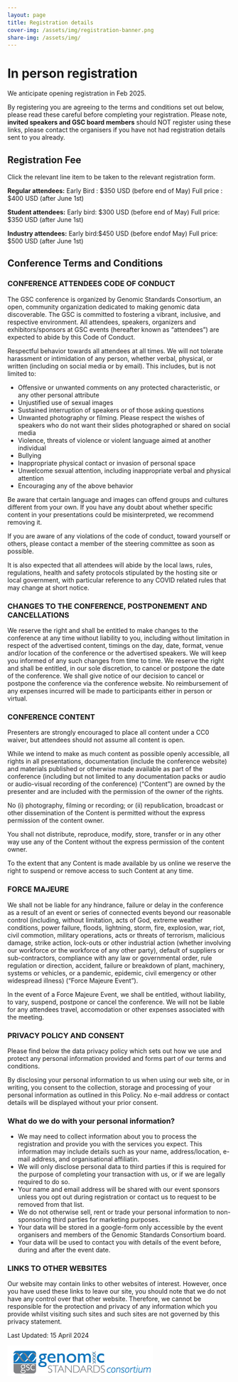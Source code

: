 ```yaml
---
layout: page
title: Registration details
cover-img: /assets/img/registration-banner.png
share-img: /assets/img/
---
```


# In person registration

We anticipate opening registration in Feb 2025.

By registering you are agreeing to the terms and conditions set out below, please read these careful before completing your registration. Please note, **invited speakers and GSC board members** should NOT register using these links, please contact the organisers if you have not had registration details sent to you already.


## Registration Fee

Click the relevant line item to be taken to the relevant registration form.

**Regular attendees:**
Early Bird : $350 USD (before end of May)
Full price : $400 USD (after June 1st)

**Student attendees:**
Early bird: $300 USD (before end of May)
Full price: $350 USD (after June 1st)

**Industry attendees:**
Early bird:$450 USD (before endof May)
Full price: $500 USD (after June 1st)


## Conference Terms and Conditions

### CONFERENCE ATTENDEES CODE OF CONDUCT

The GSC conference is organized by Genomic Standards Consortium, an open, community organization dedicated to making genomic data discoverable. The GSC is committed to fostering a vibrant, inclusive, and respective environment. All attendees, speakers, organizers and exhibitors/sponsors at GSC events (hereafter known as “attendees”) are expected to abide by this Code of Conduct.

Respectful behavior towards all attendees at all times. We will not tolerate harassment or intimidation of any person, whether verbal, physical, or written (including on social media or by email). This includes, but is not limited to:

 * Offensive or unwanted comments on any protected characteristic, or any other personal attribute
 * Unjustified use of sexual images
 * Sustained interruption of speakers or of those asking questions
 * Unwanted photography or filming. Please respect the wishes of speakers who do not want their slides photographed or shared on social media
 * Violence, threats of violence or violent language aimed at another individual
 * Bullying
 * Inappropriate physical contact or invasion of personal space
 * Unwelcome sexual attention, including inappropriate verbal and physical attention
 * Encouraging any of the above behavior


Be aware that certain language and images can offend groups and cultures different from your own. If you have any doubt about whether specific content in your presentations could be misinterpreted, we recommend removing it.

If you are aware of any violations of the code of conduct, toward yourself or others, please contact a member of the steering committee as soon as possible.


It is also expected that all attendees will abide by the local laws, rules, regulations, health and safety protocols stipulated by the hosting site or local government, with particular reference to any COVID related rules that may change at short notice.


### CHANGES TO THE CONFERENCE, POSTPONEMENT AND CANCELLATIONS

We reserve the right and shall be entitled to make changes to the conference at any time without liability to you, including without limitation in respect of the advertised content, timings on the day, date, format, venue and/or location of the conference or the advertised speakers. We will keep you informed of any such changes from time to time.
We reserve the right and shall be entitled, in our sole discretion, to cancel or postpone the date of the conference. We shall give notice of our decision to cancel or postpone the conference via the conference website. No reimbursement of any expenses incurred will be made to participants either in person or virtual.


### CONFERENCE CONTENT

Presenters are strongly encouraged to place all content under a CC0 waiver, but attendees should not assume all content is open.

While we intend to make as much content as possible openly accessible, all rights in all presentations, documentation (include the conference website) and materials published or otherwise made available as part of the conference (including but not limited to any documentation packs or audio or audio-visual recording of the conference) (“Content”) are owned by the presenter and are included with the permission of the owner of the rights.

No (i) photography, filming or recording; or (ii) republication, broadcast or other dissemination of the Content is permitted without the express permission of the content owner.

You shall not distribute, reproduce, modify, store, transfer or in any other way use any of the Content without the express permission of the content owner.

To the extent that any Content is made available by us online we reserve the right to suspend or remove access to such Content at any time.


### FORCE MAJEURE

We shall not be liable for any hindrance, failure or delay in the conference as a result of an event or series of connected events beyond our reasonable control (including, without limitation, acts of God, extreme weather conditions, power failure, floods, lightning, storm, fire, explosion, war, riot, civil commotion, military operations, acts or threats of terrorism, malicious damage, strike action, lock-outs or other industrial action (whether involving our workforce or the workforce of any other party), default of suppliers or sub-contractors, compliance with any law or governmental order, rule regulation or direction, accident, failure or breakdown of plant, machinery, systems or vehicles, or a pandemic, epidemic, civil emergency or other widespread illness) (“Force Majeure Event”).

In the event of a Force Majeure Event, we shall be entitled, without liability, to vary, suspend, postpone or cancel the conference. We will not be liable for any attendees travel, accomodation or other expenses associated with the meeting.


### PRIVACY POLICY AND CONSENT

Please find below the data privacy policy which sets out how we use and protect any personal information provided and forms part of our terms and conditions.

By disclosing your personal information to us when using our web site, or in writing, you consent to the collection, storage and processing of your personal information as outlined in this Policy. No e-mail address or contact details will be displayed without your prior consent.

### What do we do with your personal information?

 * We may need to collect information about you to process the registration and provide you with the services you expect. This information may include details such as your name, address/location, e-mail address, and organisational affiliatin.
 * We will only disclose personal data to third parties if this is required for the purpose of completing your transaction with us, or if we are legally required to do so.
 * Your name and email address will be shared with our event sponsors unless you opt out during registration or contact us to request to be removed from that list.
 * We do not otherwise sell, rent or trade your personal information to non-sponsoring third parties for marketing purposes.
 * Your data will be stored in a google-form only accessible by the event organisers and members of the Genomic Standards Consortium board.
 * Your data will be used to contact you with details of the event before, during and after the event date.

### LINKS TO OTHER WEBSITES

Our website may contain links to other websites of interest. However, once you have used these links to leave our site, you should note that we do not have any control over that other website. Therefore, we cannot be responsible for the protection and privacy of any information which you provide whilst visiting such sites and such sites are not governed by this privacy statement. 

Last Updated: 15 April 2024


[ ![GenSC](../assets/img/gsc_logo_sml.png) ](https://www.gensc.org/)





